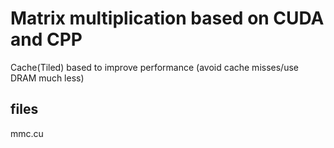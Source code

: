 # Matrix multiplication based on CUDA and CPP
Cache(Tiled) based to improve performance (avoid cache misses/use DRAM much less)
## files
mmc.cu
